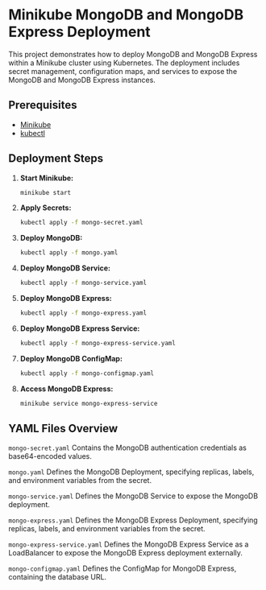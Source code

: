 # Minikube MongoDB and MongoDB Express Deployment

This project demonstrates how to deploy MongoDB and MongoDB Express within a Minikube cluster using Kubernetes. The deployment includes secret management, configuration maps, and services to expose the MongoDB and MongoDB Express instances.

## Prerequisites

- [Minikube](https://minikube.sigs.k8s.io/docs/start/)
- [kubectl](https://kubernetes.io/docs/tasks/tools/install-kubectl/)

## Deployment Steps

1. **Start Minikube:**
   ```bash
   minikube start
   ```
2. **Apply Secrets:**
   ```bash
   kubectl apply -f mongo-secret.yaml
   ```
3. **Deploy MongoDB:**
   ```bash
   kubectl apply -f mongo.yaml
   ```
4. **Deploy MongoDB Service:**
   ```bash
   kubectl apply -f mongo-service.yaml
   ```
5. **Deploy MongoDB Express:**
   ```bash
   kubectl apply -f mongo-express.yaml
   ```
6. **Deploy MongoDB Express Service:**
   ```bash
   kubectl apply -f mongo-express-service.yaml
   ```
7. **Deploy MongoDB ConfigMap:**
   ```bash
   kubectl apply -f mongo-configmap.yaml
   ```
8. **Access MongoDB Express:**
   ```bash
   minikube service mongo-express-service
   ```

## YAML Files Overview

 `mongo-secret.yaml`
Contains the MongoDB authentication credentials as base64-encoded values.

 `mongo.yaml`
Defines the MongoDB Deployment, specifying replicas, labels, and environment variables from the secret.

 `mongo-service.yaml`
Defines the MongoDB Service to expose the MongoDB deployment.

 `mongo-express.yaml`
Defines the MongoDB Express Deployment, specifying replicas, labels, and environment variables from the secret.

 `mongo-express-service.yaml`
Defines the MongoDB Express Service as a LoadBalancer to expose the MongoDB Express deployment externally.

 `mongo-configmap.yaml`
Defines the ConfigMap for MongoDB Express, containing the database URL.
